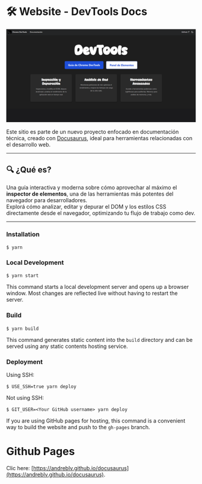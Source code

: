 # 🛠️ Website - DevTools Docs

![📸 Preview](./static/img/image.png)

Este sitio es parte de un nuevo proyecto enfocado en documentación técnica, creado con [Docusaurus](https://docusaurus.io/), ideal para herramientas relacionadas con el desarrollo web.

---

## 🔍 ¿Qué es?

Una guía interactiva y moderna sobre cómo aprovechar al máximo el **inspector de elementos**, una de las herramientas más potentes del navegador para desarrolladores.  
Explorá cómo analizar, editar y depurar el DOM y los estilos CSS directamente desde el navegador, optimizando tu flujo de trabajo como dev.

---


### Installation

```
$ yarn
```

### Local Development

```
$ yarn start
```

This command starts a local development server and opens up a browser window. Most changes are reflected live without having to restart the server.

### Build

```
$ yarn build
```

This command generates static content into the `build` directory and can be served using any static contents hosting service.

### Deployment

Using SSH:

```
$ USE_SSH=true yarn deploy
```

Not using SSH:

```
$ GIT_USER=<Your GitHub username> yarn deploy
```

If you are using GitHub pages for hosting, this command is a convenient way to build the website and push to the `gh-pages` branch.


# Github Pages

Clic here: [https://andreblv.github.io/docusaurus](https://andreblv.github.io/docusaurus).

